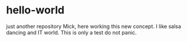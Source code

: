 # hello-world
just another repository
Mick, here working this new concept.  I like salsa dancing and IT world.
This is only a test do not panic.
